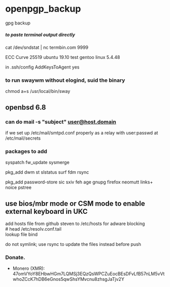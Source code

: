 # openpgp_backup

gpg backup

#####  to paste terminal output directly
cat /dev/sndstat | nc termbin.com 9999

ECC Curve 25519
ubuntu 19.10 test
gentoo linux 5.4.48


in .ssh/config
AddKeysToAgent yes

### to run swaywm without elogind, suid the binary
chmod a+s /usr/local/bin/sway


## openbsd 6.8

### can do mail -s "subject" user@host.domain
if we set up /etc/mail/smtpd.conf properly as a relay
with user:passwd at /etc/mail/secrets

### packages to add

syspatch
fw_update
sysmerge

pkg_add dwm st slstatus surf fdm rsync

pkg_add password-store sic sxiv feh age gnupg firefox neomutt links+ noice pstree


## use bios/mbr mode or CSM mode to enable external keyboard in UKC


add hosts file from github steven to /etc/hosts for adware blocking  
\# head /etc/resolv.conf.tail  
lookup file bind

do not symlink; use rsync to update the files instead before push


### Donate.
* Monero (XMR): 47omVYoY8EHbwHGm7LQMSj3EQzQsWPCZuEocBEsDFvLfB57nLM5vVtwhoZCcK7hDB6eGnos5qwShsYMvcnu8zhsgJaTjv2Y
